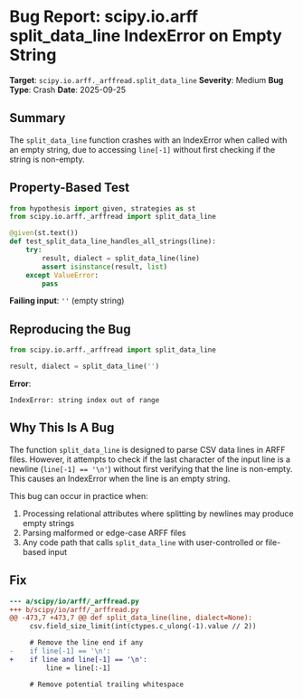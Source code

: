 # Bug Report: scipy.io.arff split_data_line IndexError on Empty String

**Target**: `scipy.io.arff._arffread.split_data_line`
**Severity**: Medium
**Bug Type**: Crash
**Date**: 2025-09-25

## Summary

The `split_data_line` function crashes with an IndexError when called with an empty string, due to accessing `line[-1]` without first checking if the string is non-empty.

## Property-Based Test

```python
from hypothesis import given, strategies as st
from scipy.io.arff._arffread import split_data_line

@given(st.text())
def test_split_data_line_handles_all_strings(line):
    try:
        result, dialect = split_data_line(line)
        assert isinstance(result, list)
    except ValueError:
        pass
```

**Failing input**: `''` (empty string)

## Reproducing the Bug

```python
from scipy.io.arff._arffread import split_data_line

result, dialect = split_data_line('')
```

**Error**:
```
IndexError: string index out of range
```

## Why This Is A Bug

The function `split_data_line` is designed to parse CSV data lines in ARFF files. However, it attempts to check if the last character of the input line is a newline (`line[-1] == '\n'`) without first verifying that the line is non-empty. This causes an IndexError when the line is an empty string.

This bug can occur in practice when:
1. Processing relational attributes where splitting by newlines may produce empty strings
2. Parsing malformed or edge-case ARFF files
3. Any code path that calls `split_data_line` with user-controlled or file-based input

## Fix

```diff
--- a/scipy/io/arff/_arffread.py
+++ b/scipy/io/arff/_arffread.py
@@ -473,7 +473,7 @@ def split_data_line(line, dialect=None):
     csv.field_size_limit(int(ctypes.c_ulong(-1).value // 2))

     # Remove the line end if any
-    if line[-1] == '\n':
+    if line and line[-1] == '\n':
         line = line[:-1]

     # Remove potential trailing whitespace
```